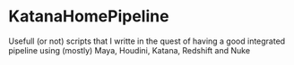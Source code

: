 # KatanaHomePipeline
Usefull (or not) scripts that I writte in the quest of having a good integrated pipeline using (mostly) Maya, Houdini, Katana, Redshift and Nuke
